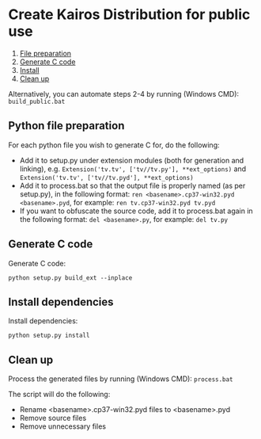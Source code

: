 # Create Kairos Distribution for public use
1. [File preparation](#python-file-preparation)
2. [Generate C code](#generate-c-code)
3. [Install](#install-dependencies)
4. [Clean up](#clean-up)

Alternatively, you can automate steps 2-4 by running (Windows CMD):
`build_public.bat`

## Python file preparation
For each python file you wish to generate C for, do the following:
* Add it to setup.py under extension modules (both for generation and linking), e.g. `Extension('tv.tv', ['tv//tv.py'], **ext_options)` and `Extension('tv.tv', ['tv//tv.pyd'], **ext_options)`
* Add it to process.bat so that the output file is properly named (as per setup.py), in the following format: `ren <basename>.cp37-win32.pyd <basename>.pyd`, for example: `ren tv.cp37-win32.pyd tv.pyd`
* If you want to obfuscate the source code, add it to process.bat again in the following format: `del <basename>.py`, for example: `del tv.py`

## Generate C code
Generate C code:

`python setup.py build_ext --inplace`

## Install dependencies 
Install dependencies: 

`python setup.py install`

## Clean up
Process the generated files by running (Windows CMD): `process.bat`

The script will do the following:
* Rename \<basename>.cp37-win32.pyd files to \<basename>.pyd
* Remove source files
* Remove unnecessary files 
